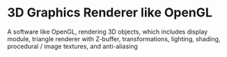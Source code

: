 # 3D Graphics Renderer like OpenGL
A software like OpenGL, rendering 3D objects, which includes display module, triangle renderer with Z-buffer, transformations, lighting, shading, procedural / image textures, and anti-aliasing
